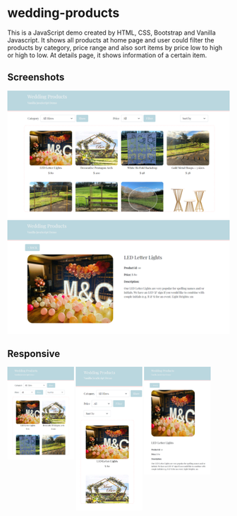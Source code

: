 # wedding-products
This is a JavaScript demo created by HTML, CSS, Bootstrap and Vanilla Javascript. It shows all products at home page and user could filter the products by category, price range and also sort items by price low to high or high to low. At details page, it shows information of a certain item.

## Screenshots
<img src="https://github.com/JingyiNiu/wedding-products-js-demo/blob/master/screenshots/index.png" alt="index">

<img src="https://github.com/JingyiNiu/wedding-products-js-demo/blob/master/screenshots/details.png" alt="details">

## Responsive
<div>
  <img src="https://github.com/JingyiNiu/wedding-products-js-demo/blob/master/screenshots/index.responsive1.png" alt="index respinsive1" width="30%" align="top">
  <img src="https://github.com/JingyiNiu/wedding-products-js-demo/blob/master/screenshots/index.responsive2.png" alt="index respinsive2" width="30%" align="top">
  <img src="https://github.com/JingyiNiu/wedding-products-js-demo/blob/master/screenshots/details.responsive.png" alt="details respinsive2" width="30%" align="top">
</div>

